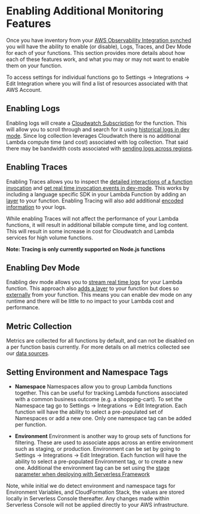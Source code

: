 <!--
title: Enabling Additional Monitoring Features
menuText:   Enabling Additional Monitoring Features
description: Enabling Additional Monitoring Features
menuOrder: 4
-->

#   Enabling Additional Monitoring Features
Once you have inventory from your [AWS Observability Integration synched](./index.md#inventory-synching) you will have the ability to enable (or disable), Logs, Traces, and Dev Mode 
for each of your functions. This section provides more details about how each of these features work,
and what you may or may not want to enable them on your function. 

To access settings for individual functions go to Settings -> Integrations -> Edit Integration where you will find a list of resources associated with that AWS Account. 

## Enabling Logs
Enabling logs will create a [Cloudwatch Subscription](../glossary.md#cloudwatch-subscriptions) for the function. This will allow you to scroll through and search for it using [historical logs in dev mode](../product/dev-mode.md#recent-logs). Since log collection leverages Cloudwatch there is no additional Lambda compute time (and cost) associated with log collection. That said there may be bandwidth costs associated with [sending logs across regions](../faq.md#adding-the-aws-observability-integration).


## Enabling Traces
Enabling Traces allows you to inspect the [detailed interactions of a function invocation](../product/traces.md) and [get real time invocation events in dev-mode](../product/dev-mode.md#real-time-invocation-events). This works by including a language specific SDK in your Lambda Function by adding an [layer](../glossary.md#lambda-layer) to your function. Enabling Tracing will also add additional [encoded information](./data-sources-and-roles.md#encoded-log-information) to your logs.

While enabling Traces will not affect the performance of your Lambda functions, it will result in additional billable compute time, and log content. This will result in some increase in cost for Cloudwatch and Lambda services for high volume functions. 

**Note: Tracing is only currently supported on Node.js functions**

## Enabling Dev Mode
Enabling dev mode allows you to [stream real time logs](../product/dev-mode.md#real-time-logging) for your Lambda function. This approach also [adds a layer](../glossary.md#lambda-layer) to your function but does so [externally](data-sources-and-roles.md#external-extension) from your function. This means you can enable dev mode on any runtime and there will be little to no impact to your Lambda cost and performance. 

## Metric Collection
Metrics are collected for all functions by default, and can not be disabled on a per function basis
currently. For more details on all metrics collected see our [data sources](./data-sources-and-roles.md#metric-streams).

## Setting Environment and Namespace Tags
- **Namespace** Namespaces allow you to group Lambda functions together. This can be useful
for tracking Lambda functions associated with a common business outcome (e.g. a shopping-cart). To 
set the Namespace tag go to Settings -> Integrations -> Edit Integration. Each function will have
the ability to select a pre-populated set of Namespaces or add a new one. Only one namespace tag
can be added per function. 

- **Environment** Environment is another way to group sets of functions for filtering. These are used to associate apps across an entire environment such as staging, or production. Environment
can be set by going to Settings -> Integrations -> Edit Integration. Each function will have the ability to select a pre-populated Environment tag, or to create a new one. Additional the environment
tag can be set using the [stage parameter when deploying with Serverless Framework](../integrations/enable-monitoring-features.md#using-framework-to-enable-your-function)

Note, while initial we do detect environment and namespace tags for Environment Variables,  and CloudFormation Stack, the values are stored locally in Serverless Console thereafter. Any changes made within Serverless Console will not be applied directly to your AWS infrastructure. 
